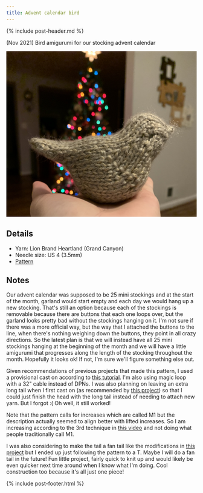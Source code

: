 ```yaml
---
title: Advent calendar bird
---
```


{% include post-header.md %}

(Nov 2021) Bird amigurumi for our stocking advent calendar

<img src="media/bird.jpg" style="max-width: 100%" />

## Details
- Yarn: Lion Brand Heartland (Grand Canyon) 
- Needle size: US 4 (3.5mm)
- [Pattern](https://www.ravelry.com/patterns/library/bluebird-of-happiness-4)

## Notes

Our advent calendar was supposed to be 25 mini stockings and at the start of the month, garland would start empty and each day we would hang up a new stocking. That's still an option because each of the stockings is removable because there are buttons that each one loops over, but the garland looks pretty bad without the stockings hanging on it. I'm not sure if there was a more official way, but the way that I attached the buttons to the line, when there's nothing weighing down the buttons, they point in all crazy directions. So the latest plan is that we will instead have all 25 mini stockings hanging at the beginning of the month and we will have a little amigurumi that progresses along the length of the stocking throughout the month. Hopefully it looks ok! If not, I'm sure we'll figure something else out. 

Given recommendations of previous projects that made this pattern, I used a provisional cast on according to [this tutorial](https://www.youtube.com/watch?v=3OGG0AiJ3XE&t=2s). I'm also using magic loop with a 32" cable instead of DPNs. I was also planning on leaving an extra long tail when I first cast on (as recommended by [this project](https://www.ravelry.com/projects/tovella1/bluebird-of-happiness)) so that I could just finish the head with the long tail instead of needing to attach new yarn. But I forgot :( Oh well, it still worked! 

Note that the pattern calls for increases which are called M1 but the description actually seemed to align better with lifted increases. So I am increasing according to the 3rd technique in [this video](https://www.youtube.com/watch?v=oywVAE3cJ5Y&t=315s) and not doing what people traditionally call M1. 

I was also considering to make the tail a fan tail like the modifications in [this project](https://www.ravelry.com/projects/aliciawr/bluebird-of-happiness-4) but I ended up just following the pattern to a T. Maybe I will do a fan tail in the future! Fun little project, fairly quick to knit up and would likely be even quicker next time around when I know what I'm doing. Cool construction too because it's all just one piece! 

{% include post-footer.html %}

